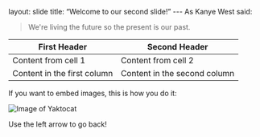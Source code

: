 layout: slide
	title: “Welcome to our second slide!”
	---
	As Kanye West said:

> We're living the future so
> the present is our past.

First Header | Second Header
------------ | -------------
Content from cell 1 | Content from cell 2
Content in the first column | Content in the second column

If you want to embed images, this is how you do it:

![Image of Yaktocat](https://octodex.github.com/images/yaktocat.png)

Use the left arrow to go back!
